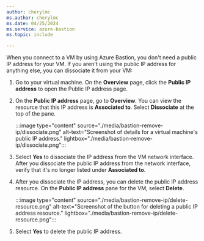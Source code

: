 ```yaml
---
author: cherylmc
ms.author: cherylmc
ms.date: 04/25/2024
ms.service: azure-bastion
ms.topic: include

---
```


When you connect to a VM by using Azure Bastion, you don't need a public IP address for your VM. If you aren't using the public IP address for anything else, you can dissociate it from your VM:

1. Go to your virtual machine. On the **Overview** page, click the **Public IP address** to open the Public IP address page.

1. On the **Public IP address** page, go to **Overview**. You can view the resource that this IP address is **Associated to**. Select **Dissociate** at the top of the pane.

   :::image type="content" source="./media/bastion-remove-ip/dissociate.png" alt-text="Screenshot of details for a virtual machine's public IP address." lightbox="./media/bastion-remove-ip/dissociate.png":::

1. Select **Yes** to dissociate the IP address from the VM network interface. After you dissociate the public IP address from the network interface, verify that it's no longer listed under **Associated to**.

1. After you dissociate the IP address, you can delete the public IP address resource. On the **Public IP address** pane for the VM, select **Delete**.

   :::image type="content" source="./media/bastion-remove-ip/delete-resource.png" alt-text="Screenshot of the button for deleting a public IP address resource." lightbox="./media/bastion-remove-ip/delete-resource.png":::

1. Select **Yes** to delete the public IP address.
